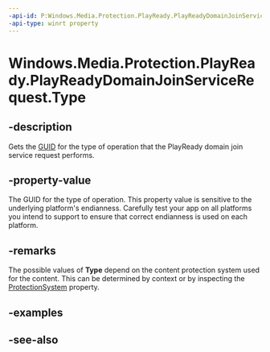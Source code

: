 ```yaml
---
-api-id: P:Windows.Media.Protection.PlayReady.PlayReadyDomainJoinServiceRequest.Type
-api-type: winrt property
---
```


<!-- Property syntax
public System.Guid Type { get; }
-->

# Windows.Media.Protection.PlayReady.PlayReadyDomainJoinServiceRequest.Type

## -description
Gets the [GUID](/windows/win32/api/guiddef/ns-guiddef-guid) for the type of operation that the PlayReady domain join service request performs.

## -property-value
The GUID for the type of operation. This property value is sensitive to the underlying platform's endianness. Carefully test your app on all platforms you intend to support to ensure that correct endianness is used on each platform.

## -remarks
The possible values of **Type** depend on the content protection system used for the content. This can be determined by context or by inspecting the [ProtectionSystem](playreadydomainjoinservicerequest_protectionsystem.md) property.

## -examples

## -see-also
